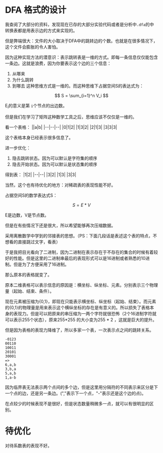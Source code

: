# DFA 格式的设计
我查阅了大部分的资料，发现现在已存的大部分实验代码或者是分析中`.dfa`的中转换表都是用表示边的方式来实现的。

但是弊端很大：文件的大小取决于DFA中的跳转边的个数。也就是在很多情况下，这个文件会膨胀的令人害怕。

因为这种实现方法的潜意识：表示跳转表是一维的方式。即每一条信息仅仅能包含一条边。这就是浪费，因为你要表示这个边的三个信息：
1. 从哪来
2. 为什么跳转
3. 到哪去
这种思维方式是一维的。而这种思维下占据空间S的表达式为：

$$
S = \sum_{i=1}^n V_i
$$

E<sub>i</sub>的意义是第 `i`个节点的出边数。

但是我们在学习了矩阵这种数学工具之后，思维应该不仅仅是一维的。

看一个表格：
||a|b|
|--|--|--|
|0|1|2|
|1|3|2|
|2|1|3|
|3|3|3|

这个表格本身已经表示很多信息了。

进一步优化：
1. 隐去跳转状态。因为可以默认是字符集的顺序
2. 隐去开始状态。因为可以默认是状态集的顺序

得到表：
|1|2|
|--|--|
|3|2|
|1|3|
|3|3|

当然，这个也有待优化的地方：对稀疏表的表现性能不好。

占据空间S的数学表达式S：

$$
S = E * V
$$

E是边数，V是节点数。

但是在有些情况下还是很大，所以希望能够再次压缩数据。

采用离散数学中学到的邻接表的思想。（PS：下面几段话是表述这个表的特点，不想看的直接跳过文字，看表）

于是我把目光看向了二进制，因为二进制在表示存在于不存在的集合的时候有着较好的性能。但是这里的二进制串最后的表现形式可以是16进制或者熟悉的10进制。但是为了方便采用了16进制。

那么原本的表格就变了。

原本二维表格可以表示信息的原因是：横坐标、纵坐标、元素。分别表示三个物理量（起始、结束、条件）。

现在元素被压缩为{0,1}，即现在只能表示横坐标、纵坐标（起始、结束）。而元素的{0,1}的物理量是用来表示这个横纵坐标的存在是有意义的。所以损失了表格本身的表现力。但是可以把原来的串压缩为一两个字符就很恐怖（2个16进制字符就可以表示255个状态），原来255*255 的大小变为255 * 2 ，这就是巨大的提升。

但是因为表格的表现力降维了，所以多家一个表，一次表示点之间的跳转关系。

~~~
-0123 
00110
10011
20101
30001
=>
6,a,b
3,b,a
5,a,b
1,a-b
~~~

因为临界表无法表示两个点间的多个边，但是这里用分隔符的不同表示来区分是下一个点的边，还是另一条边。(","表示下一个点，"-"表示还是这个边的点)。

在点较少的时候表现不是很好，但是状态数量稍微多一点，就可以有很明显的区别。


# 待优化

对待系数表的表现不好。